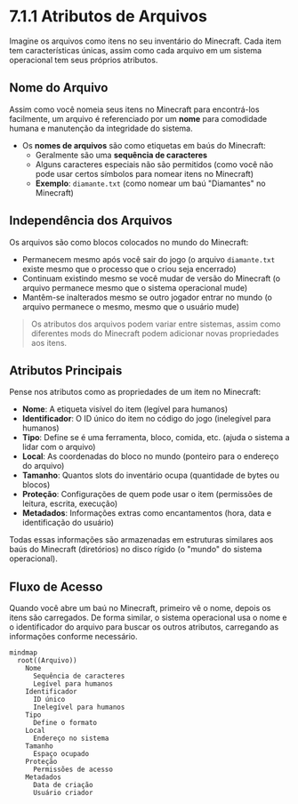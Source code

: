 # 7.1.1 Atributos de Arquivos

Imagine os arquivos como itens no seu inventário do Minecraft. Cada item tem características únicas, assim como cada arquivo em um sistema operacional tem seus próprios atributos.

## Nome do Arquivo
Assim como você nomeia seus itens no Minecraft para encontrá-los facilmente, um arquivo é referenciado por um **nome** para comodidade humana e manutenção da integridade do sistema.

- Os **nomes de arquivos** são como etiquetas em baús do Minecraft:
  - Geralmente são uma **sequência de caracteres**
  - Alguns caracteres especiais não são permitidos (como você não pode usar certos símbolos para nomear itens no Minecraft)
  - **Exemplo**: `diamante.txt` (como nomear um baú "Diamantes" no Minecraft)

## Independência dos Arquivos
Os arquivos são como blocos colocados no mundo do Minecraft:

- Permanecem mesmo após você sair do jogo (o arquivo `diamante.txt` existe mesmo que o processo que o criou seja encerrado)
- Continuam existindo mesmo se você mudar de versão do Minecraft (o arquivo permanece mesmo que o sistema operacional mude)
- Mantêm-se inalterados mesmo se outro jogador entrar no mundo (o arquivo permanece o mesmo, mesmo que o usuário mude)

> Os atributos dos arquivos podem variar entre sistemas, assim como diferentes mods do Minecraft podem adicionar novas propriedades aos itens.

## Atributos Principais
Pense nos atributos como as propriedades de um item no Minecraft:

- **Nome**: A etiqueta visível do item (legível para humanos)
- **Identificador**: O ID único do item no código do jogo (inelegível para humanos)
- **Tipo**: Define se é uma ferramenta, bloco, comida, etc. (ajuda o sistema a lidar com o arquivo)
- **Local**: As coordenadas do bloco no mundo (ponteiro para o endereço do arquivo)
- **Tamanho**: Quantos slots do inventário ocupa (quantidade de bytes ou blocos)
- **Proteção**: Configurações de quem pode usar o item (permissões de leitura, escrita, execução)
- **Metadados**: Informações extras como encantamentos (hora, data e identificação do usuário)

Todas essas informações são armazenadas em estruturas similares aos baús do Minecraft (diretórios) no disco rígido (o "mundo" do sistema operacional).

## Fluxo de Acesso
Quando você abre um baú no Minecraft, primeiro vê o nome, depois os itens são carregados. De forma similar, o sistema operacional usa o nome e o identificador do arquivo para buscar os outros atributos, carregando as informações conforme necessário.


```mermaid
mindmap
  root((Arquivo))
    Nome
      Sequência de caracteres
      Legível para humanos
    Identificador
      ID único
      Inelegível para humanos
    Tipo
      Define o formato
    Local
      Endereço no sistema
    Tamanho
      Espaço ocupado
    Proteção
      Permissões de acesso
    Metadados
      Data de criação
      Usuário criador
```

